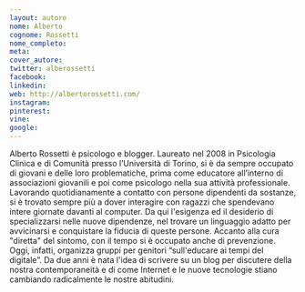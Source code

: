 ```yaml
---
layout: autore
nome: Alberto 
cognome: Rossetti
nome_completo: 
meta:
cover_autore:
twitter: alberossetti
facebook:
linkedin:
web: http://albertorossetti.com/
instagram:
pinterest:
vine:
google:
---
```

Alberto Rossetti è psicologo e blogger. Laureato nel 2008 in Psicologia Clinica e di Comunità presso l’Università di Torino, si è da sempre occupato di giovani e delle loro problematiche, prima come educatore all’interno di associazioni giovanili e poi come psicologo nella sua attività professionale. 
Lavorando quotidianamente a contatto con persone dipendenti da sostanze, si è trovato sempre più a dover interagire con ragazzi che spendevano intere giornate davanti al computer. Da qui l'esigenza ed il desiderio di specializzarsi nelle nuove dipendenze, nel trovare un linguaggio adatto per avvicinarsi e conquistare la fiducia di queste persone. Accanto alla cura "diretta" del sintomo, con il tempo si è occupato anche di prevenzione. Oggi, infatti, organizza gruppi per genitori “sull'educare ai tempi del digitale”.
Da due anni è nata l'idea di scrivere su un blog per discutere della nostra contemporaneità e di come Internet e le nuove tecnologie stiano cambiando radicalmente le nostre abitudini.

